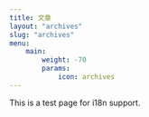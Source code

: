 ```yaml
---
title: 文章
layout: "archives"
slug: "archives"
menu:
    main: 
        weight: -70
        params:
            icon: archives
---
```


This is a test page for i18n support.